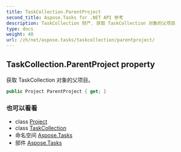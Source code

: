 ```yaml
---
title: TaskCollection.ParentProject
second_title: Aspose.Tasks for .NET API 参考
description: TaskCollection 财产. 获取 TaskCollection 对象的父项目
type: docs
weight: 40
url: /zh/net/aspose.tasks/taskcollection/parentproject/
---
```

## TaskCollection.ParentProject property

获取 TaskCollection 对象的父项目。

```csharp
public Project ParentProject { get; }
```

### 也可以看看

* class [Project](../../project/)
* class [TaskCollection](../)
* 命名空间 [Aspose.Tasks](../../taskcollection/)
* 部件 [Aspose.Tasks](../../../)


